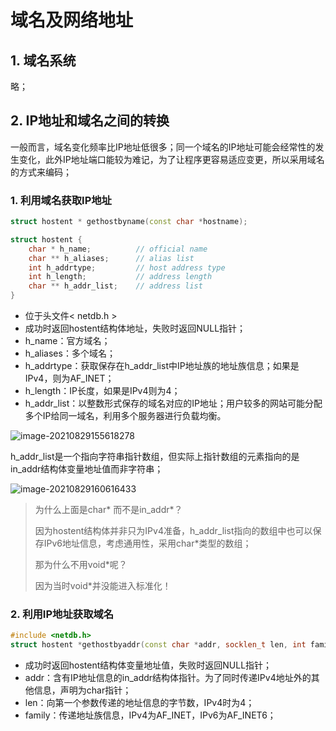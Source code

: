 # 域名及网络地址

## 1. 域名系统

略；

## 2. IP地址和域名之间的转换

一般而言，域名变化频率比IP地址低很多；同一个域名的IP地址可能会经常性的发生变化，此外IP地址端口能较为难记，为了让程序更容易适应变更，所以采用域名的方式来编码；

### 1. 利用域名获取IP地址

```c++
struct hostent * gethostbyname(const char *hostname);

struct hostent {
    char * h_name;			// official name
    char ** h_aliases;		// alias list
    int h_addrtype;			// host address type
    int h_length;			// address length
    char ** h_addr_list;	// address list
}
```

* 位于头文件< netdb.h >
* 成功时返回hostent结构体地址，失败时返回NULL指针；
* h_name：官方域名；
* h_aliases：多个域名；
* h_addrtype：获取保存在h_addr_list中IP地址族的地址族信息；如果是IPv4，则为AF_INET；
* h_length：IP长度，如果是IPv4则为4；
* h_addr_list：以整数形式保存的域名对应的IP地址；用户较多的网站可能分配多个IP给同一域名，利用多个服务器进行负载均衡。

![image-20210829155618278](https://cdn.jsdelivr.net/gh/hewei-nju/PictureBed@main/img/image-20210829155618278.png)

h_addr_list是一个指向字符串指针数组，但实际上指针数组的元素指向的是in_addr结构体变量地址值而非字符串；

![image-20210829160616433](https://cdn.jsdelivr.net/gh/hewei-nju/PictureBed@main/img/image-20210829160616433.png)

> 为什么上面是char* 而不是in_addr*？
>
> 因为hostent结构体并非只为IPv4准备，h_addr_list指向的数组中也可以保存IPv6地址信息，考虑通用性，采用char*类型的数组；
>
> 那为什么不用void*呢？
>
> 因为当时void*并没能进入标准化！

### 2. 利用IP地址获取域名

```c++
#include <netdb.h>
struct hostent *gethostbyaddr(const char *addr, socklen_t len, int family);
```

* 成功时返回hostent结构体变量地址值，失败时返回NULL指针；
* addr：含有IP地址信息的in_addr结构体指针。为了同时传递IPv4地址外的其他信息，声明为char指针；
* len：向第一个参数传递的地址信息的字节数，IPv4时为4；
* family：传递地址族信息，IPv4为AF_INET，IPv6为AF_INET6；